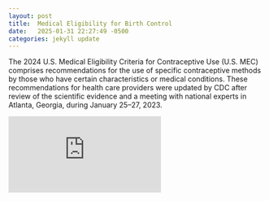 ```yaml
---
layout: post
title:  Medical Eligibility for Birth Control
date:   2025-01-31 22:27:49 -0500
categories: jekyll update
---
```

The 2024 U.S. Medical Eligibility Criteria for Contraceptive Use (U.S. MEC) comprises recommendations for the use of specific contraceptive methods by those who have certain characteristics or medical conditions. These recommendations for health care providers were updated by CDC after review of the scientific evidence and a meeting with national experts in Atlanta, Georgia, during January 25–27, 2023.

<embed src="https://cdcarchive.github.io/assets/pdfs/medical_eligibility_birth_control.pdf" type="application/pdf"/>